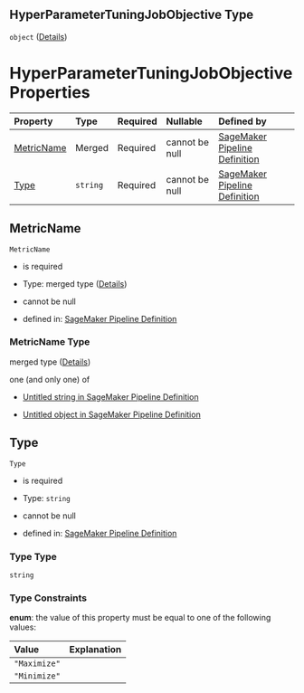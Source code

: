 ## HyperParameterTuningJobObjective Type

`object` ([Details](pipeline-definition-definitions-tuningstep-properties-arguments-properties-hyperparametertuningjobconfig-properties-hyperparametertuningjobobjective.md))

# HyperParameterTuningJobObjective Properties

| Property                  | Type     | Required | Nullable       | Defined by                                                                                                                                                                                                                                                                                                                                                                                                                                                     |
| :------------------------ | :------- | :------- | :------------- | :------------------------------------------------------------------------------------------------------------------------------------------------------------------------------------------------------------------------------------------------------------------------------------------------------------------------------------------------------------------------------------------------------------------------------------------------------------- |
| [MetricName](#metricname) | Merged   | Required | cannot be null | [SageMaker Pipeline Definition](pipeline-definition-definitions-stringargumentvalue.md "https://github.com/jerrypeng7773/sagemaker-model-building-pipeline-definition-JSON-schema/schema/#/definitions/TuningStep/properties/Arguments/properties/HyperParameterTuningJobConfig/properties/HyperParameterTuningJobObjective/properties/MetricName")                                                                                                            |
| [Type](#type)             | `string` | Required | cannot be null | [SageMaker Pipeline Definition](pipeline-definition-definitions-tuningstep-properties-arguments-properties-hyperparametertuningjobconfig-properties-hyperparametertuningjobobjective-properties-type.md "https://github.com/jerrypeng7773/sagemaker-model-building-pipeline-definition-JSON-schema/schema/#/definitions/TuningStep/properties/Arguments/properties/HyperParameterTuningJobConfig/properties/HyperParameterTuningJobObjective/properties/Type") |

## MetricName



`MetricName`

*   is required

*   Type: merged type ([Details](pipeline-definition-definitions-stringargumentvalue.md))

*   cannot be null

*   defined in: [SageMaker Pipeline Definition](pipeline-definition-definitions-stringargumentvalue.md "https://github.com/jerrypeng7773/sagemaker-model-building-pipeline-definition-JSON-schema/schema/#/definitions/TuningStep/properties/Arguments/properties/HyperParameterTuningJobConfig/properties/HyperParameterTuningJobObjective/properties/MetricName")

### MetricName Type

merged type ([Details](pipeline-definition-definitions-stringargumentvalue.md))

one (and only one) of

*   [Untitled string in SageMaker Pipeline Definition](pipeline-definition-definitions-stringargumentvalue-oneof-0.md "check type definition")

*   [Untitled object in SageMaker Pipeline Definition](pipeline-definition-definitions-getfunction.md "check type definition")

## Type



`Type`

*   is required

*   Type: `string`

*   cannot be null

*   defined in: [SageMaker Pipeline Definition](pipeline-definition-definitions-tuningstep-properties-arguments-properties-hyperparametertuningjobconfig-properties-hyperparametertuningjobobjective-properties-type.md "https://github.com/jerrypeng7773/sagemaker-model-building-pipeline-definition-JSON-schema/schema/#/definitions/TuningStep/properties/Arguments/properties/HyperParameterTuningJobConfig/properties/HyperParameterTuningJobObjective/properties/Type")

### Type Type

`string`

### Type Constraints

**enum**: the value of this property must be equal to one of the following values:

| Value        | Explanation |
| :----------- | :---------- |
| `"Maximize"` |             |
| `"Minimize"` |             |
